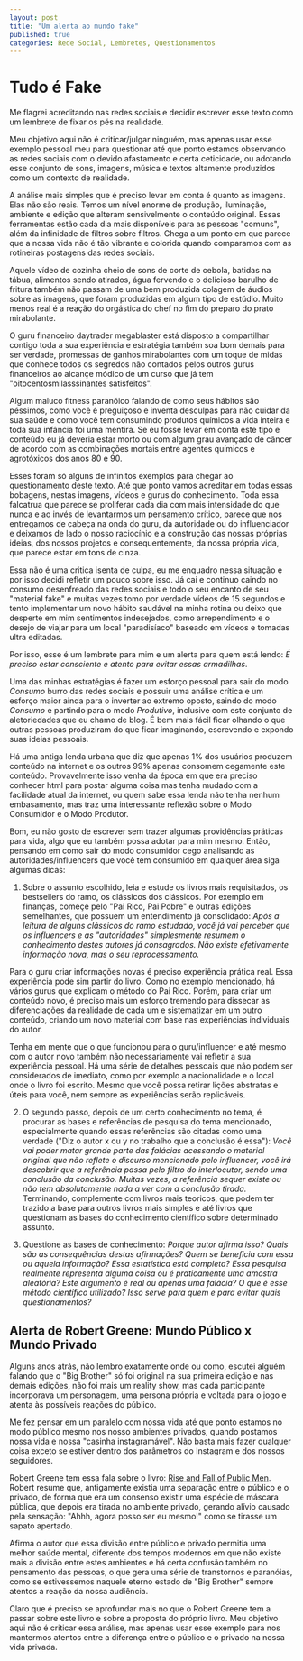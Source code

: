 ```yaml
---
layout: post
title: "Um alerta ao mundo fake"
published: true
categories: Rede Social, Lembretes, Questionamentos
---
```


# Tudo é Fake

Me flagrei acreditando nas redes sociais e decidir escrever esse texto como um lembrete de fixar os pés na realidade.

Meu objetivo aqui não é criticar/julgar ninguém, mas apenas usar esse exemplo pessoal meu para questionar até que ponto estamos observando as redes sociais com o devido afastamento e certa ceticidade, ou adotando esse conjunto de sons, imagens, música e textos altamente produzidos como um contexto de realidade.

A análise mais simples que é preciso levar em conta é quanto as imagens. Elas não são reais. Temos um nível enorme de produção, iluminação, ambiente e edição que alteram sensivelmente o conteúdo original. Essas ferramentas estão cada dia mais disponíveis para as pessoas "comuns", além da infinidade de filtros sobre filtros. Chega a um ponto em que parece que a nossa vida não é tão vibrante e colorida quando comparamos com as rotineiras postagens das redes sociais.   

Aquele vídeo de cozinha cheio de sons de corte de cebola, batidas na tábua, alimentos sendo atirados, água fervendo e o delicioso barulho de fritura também não passam de uma bem produzida colagem de áudios sobre as imagens, que foram produzidas em algum tipo de estúdio. Muito menos real é a reação do orgástica do chef no fim do preparo do prato mirabolante.

O guru financeiro daytrader megablaster está disposto a compartilhar contigo toda a sua experiência e estratégia também soa bom demais para ser verdade, promessas de ganhos mirabolantes com um toque de midas que conhece todos os segredos não contados pelos outros gurus financeiros ao alcançe módico de um curso que já tem "oitocentosmilasssinantes satisfeitos". 

Algum maluco fitness paranóico falando de como seus hábitos são péssimos, como você é preguiçoso e inventa desculpas para não cuidar da sua saúde e como você tem consumindo produtos químicos a vida inteira e toda sua infância foi uma mentira. Se eu fosse levar em conta este tipo e conteúdo eu já deveria estar morto ou com algum grau avançado de câncer de acordo com as combinações mortais entre agentes químicos e agrotóxicos dos anos 80 e 90. 

Esses foram só alguns de infinitos exemplos para chegar ao questionamento deste texto. Até que ponto vamos acreditar em todas essas bobagens, nestas imagens, vídeos e gurus do conhecimento. Toda essa falcatrua que parece se proliferar cada dia com mais intensidade do que nunca e ao invés de levantarmos um pensamento crítico, parece que nos entregamos de cabeça na onda do guru, da autoridade ou do influenciador e deixamos de lado o nosso raciocínio e a construção das nossas próprias ideias, dos nossos projetos e consequentemente, da nossa própria vida, que parece estar em tons de cinza. 

Essa não é uma critica isenta de culpa, eu me enquadro nessa situação e por isso decidi refletir um pouco sobre isso. Já cai e continuo caindo no consumo desenfreado das redes sociais e todo o seu encanto de seu "material fake" e muitas vezes tomo por verdade vídeos de 15 segundos e tento implementar um novo hábito saudável na minha rotina ou deixo que desperte em mim sentimentos indesejados, como arrependimento e o desejo de viajar para um local "paradisíaco" baseado em vídeos e tomadas ultra editadas.

Por isso, esse é um lembrete para mim e um alerta para quem está lendo: _É preciso estar consciente e atento para evitar essas armadilhas_.

Uma das minhas estratégias é fazer um esforço pessoal para sair do modo _Consumo_ burro das redes sociais e possuir uma análise crítica e um esforço maior ainda para o inverter ao extremo oposto, saindo do modo _Consumo_ e partindo para o modo _Produtivo_, inclusive com este conjunto de aletoriedades que eu chamo de blog. É bem mais fácil ficar olhando o que outras pessoas produziram do que ficar imaginando, escrevendo e expondo suas ideias pessoais. 

Há uma antiga lenda urbana que diz que apenas 1% dos usuários produzem conteúdo na internet e os outros 99% apenas consomem cegamente este conteúdo. Provavelmente isso venha da época em que era preciso conhecer html para postar alguma coisa mas tenha mudado com a facilidade atual da internet, ou quem sabe essa lenda não tenha nenhum embasamento, mas traz uma interessante reflexão sobre o Modo Consumidor e o Modo Produtor. 

Bom, eu não gosto de escrever sem trazer algumas providências práticas para vida, algo que eu também possa adotar para mim mesmo. Então, pensando em como sair do modo consumidor cego analisando as autoridades/influencers que você tem consumido em qualquer área siga algumas dicas: 

1. Sobre o assunto escolhido, leia e estude os livros mais requisitados, os bestsellers do ramo, os clássicos dos clássicos. Por exemplo em finanças, começe pelo "Pai Rico, Pai Pobre" e outras edições semelhantes, que possuem um entendimento já consolidado: _Após a leitura de alguns clássicos do ramo estudado, você já vai perceber que os influencers e as "autoridades" simplesmente resumem o conhecimento destes autores já consagrados. Não existe efetivamente informação nova, mas o seu reprocessamento._ 

Para o guru criar informações novas é preciso experiência prática real. Essa experiência pode sim partir do livro. Como no exemplo mencionado, há vários gurus que explicam o método do Pai Rico. Porém, para criar um conteúdo novo, é preciso mais um esforço tremendo para dissecar as diferenciações da realidade de cada um e sistematizar em um outro conteúdo, criando um novo material com base nas experiências individuais do autor. 

Tenha em mente que o que funcionou para o guru/influencer e até mesmo com o autor novo também não necessariamente vai refletir a sua experiência pessoal. Há uma série de detalhes pessoais que não podem ser considerados de imediato, como por exemplo a nacionalidade e o local onde o livro foi escrito. Mesmo que você possa retirar lições abstratas e úteis para você, nem sempre as experiências serão replicáveis. 

2. O segundo passo, depois de um certo conhecimento no tema, é procurar as bases e referências de pesquisa do tema mencionado, especialmente quando essas referências são citadas como uma verdade ("Diz o autor x ou y no trabalho que a conclusão é essa"): _Você vai poder matar grande parte das falácias acessando o material original que não reflete o discurso mencionado pelo influencer, você irá descobrir que a referência passa pelo filtro do interlocutor, sendo uma conclusão da conclusão. Muitas vezes, a referência sequer existe ou não tem absolutamente nada a ver com a conclusão tirada._ Terminando, complemente com livros mais teoricos, que podem ter trazido a base para outros livros mais simples e até livros que questionam as bases do conhecimento científico sobre determinado assunto. 

3. Questione as bases de conhecimento: _Porque autor afirma isso? Quais são as consequências destas afirmações? Quem se beneficia com essa ou aquela informação? Essa estatística está completa? Essa pesquisa realmente representa alguma coisa ou é praticamente uma amostra aleatória? Este argumento é real ou apenas uma falácia? O que é esse método científico utilizado? Isso serve para quem e para evitar quais questionamentos?_

## Alerta de Robert Greene: Mundo Público x Mundo Privado 

Alguns anos atrás, não lembro exatamente onde ou como, escutei alguém falando que o "Big Brother" só foi original na sua primeira edição e nas demais edições, não foi mais um reality show, mas cada participante incorporava um personagem, uma persona própria e voltada para o jogo e atenta às possíveis reações do público. 

Me fez pensar em um paralelo com nossa vida até que ponto estamos no modo público mesmo nos nosso ambientes privados, quando postamos nossa vida e nossa "casinha instagramável". Não basta mais fazer qualquer coisa exceto se estiver dentro dos parâmetros do Instagram e dos nossos seguidores. 

Robert Greene tem essa fala sobre o livro: [Rise and Fall of Public Men](https://www.youtube.com/watch?v=vvvp06LDRbA). Robert resume que, antigamente existia uma separação entre o público e o privado, de forma que era um consenso existir uma espécie de máscara pública, que depois era tirada no ambiente privado, gerando alívio causado pela sensação: "Ahhh, agora posso ser eu mesmo!" como se tirasse um sapato apertado. 

Afirma o autor que essa divisão entre público e privado permitia uma melhor saúde mental, diferente dos tempos modernos em que não existe mais a divisão entre estes ambientes e há certa confusão também no pensamento das pessoas, o que gera uma série de transtornos e paranóias, como se estivessemos naquele eterno estado de "Big Brother" sempre atentos a reação da nossa audiência.  

Claro que é preciso se aprofundar mais no que o Robert Greene tem a passar sobre este livro e sobre a proposta do próprio livro. Meu objetivo aqui não é criticar essa análise, mas apenas usar esse exemplo para nos mantermos atentos entre a diferença entre o público e o privado na nossa vida privada.